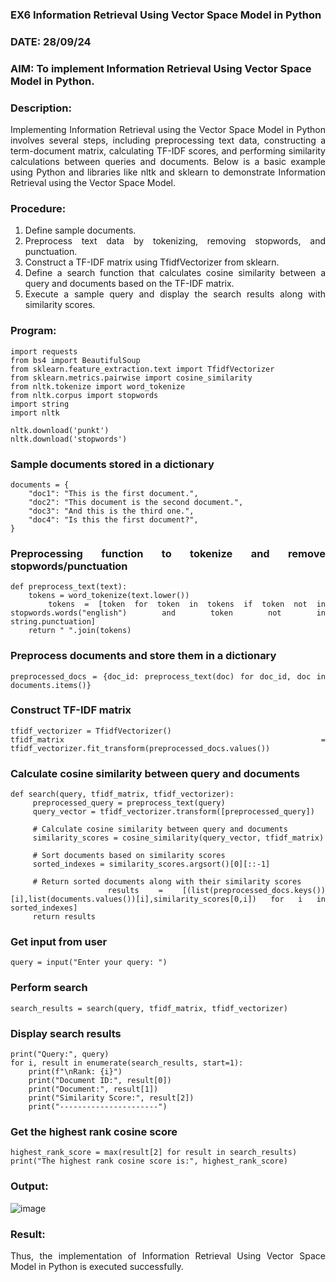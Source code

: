 ### EX6 Information Retrieval Using Vector Space Model in Python
### DATE: 28/09/24
### AIM: To implement Information Retrieval Using Vector Space Model in Python.
### Description: 
<div align = "justify">
Implementing Information Retrieval using the Vector Space Model in Python involves several steps, including preprocessing text data, constructing a term-document matrix, 
calculating TF-IDF scores, and performing similarity calculations between queries and documents. Below is a basic example using Python and libraries like nltk and 
sklearn to demonstrate Information Retrieval using the Vector Space Model.

### Procedure:
1. Define sample documents.
2. Preprocess text data by tokenizing, removing stopwords, and punctuation.
3. Construct a TF-IDF matrix using TfidfVectorizer from sklearn.
4. Define a search function that calculates cosine similarity between a query and documents based on the TF-IDF matrix.
5. Execute a sample query and display the search results along with similarity scores.

### Program:

    import requests
    from bs4 import BeautifulSoup
    from sklearn.feature_extraction.text import TfidfVectorizer
    from sklearn.metrics.pairwise import cosine_similarity
    from nltk.tokenize import word_tokenize
    from nltk.corpus import stopwords
    import string
    import nltk

    nltk.download('punkt')
    nltk.download('stopwords')

### Sample documents stored in a dictionary
    documents = {
        "doc1": "This is the first document.",
        "doc2": "This document is the second document.",
        "doc3": "And this is the third one.",
        "doc4": "Is this the first document?",
    }

### Preprocessing function to tokenize and remove stopwords/punctuation
    def preprocess_text(text):
        tokens = word_tokenize(text.lower())
        tokens = [token for token in tokens if token not in stopwords.words("english") and token not in               string.punctuation]
        return " ".join(tokens)

### Preprocess documents and store them in a dictionary
    preprocessed_docs = {doc_id: preprocess_text(doc) for doc_id, doc in documents.items()}

### Construct TF-IDF matrix
    tfidf_vectorizer = TfidfVectorizer()
    tfidf_matrix = tfidf_vectorizer.fit_transform(preprocessed_docs.values())

### Calculate cosine similarity between query and documents
    def search(query, tfidf_matrix, tfidf_vectorizer):
         preprocessed_query = preprocess_text(query)
         query_vector = tfidf_vectorizer.transform([preprocessed_query])

         # Calculate cosine similarity between query and documents
         similarity_scores = cosine_similarity(query_vector, tfidf_matrix)

         # Sort documents based on similarity scores
         sorted_indexes = similarity_scores.argsort()[0][::-1]

         # Return sorted documents along with their similarity scores
         results = [(list(preprocessed_docs.keys())[i],list(documents.values())[i],similarity_scores[0,i]) for i in sorted_indexes]
         return results

### Get input from user
    query = input("Enter your query: ")

### Perform search
    search_results = search(query, tfidf_matrix, tfidf_vectorizer)

### Display search results
    print("Query:", query)
    for i, result in enumerate(search_results, start=1):
        print(f"\nRank: {i}")
        print("Document ID:", result[0])
        print("Document:", result[1])
        print("Similarity Score:", result[2])
        print("----------------------")

### Get the highest rank cosine score
    highest_rank_score = max(result[2] for result in search_results)
    print("The highest rank cosine score is:", highest_rank_score)

### Output:

![image](https://github.com/user-attachments/assets/a6965342-ef8f-4a2c-8df0-0ba150a6525b)

### Result:

Thus, the implementation of Information Retrieval Using Vector Space Model in Python is executed successfully.
